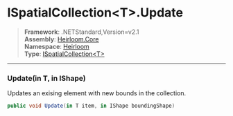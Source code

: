 # ISpatialCollection\<T>.Update

> **Framework**: .NETStandard,Version=v2.1  
> **Assembly**: [Heirloom.Core][0]  
> **Namespace**: [Heirloom][0]  
> **Type**: [ISpatialCollection\<T>][1]  

--------------------------------------------------------------------------------

### Update(in T, in IShape)

Updates an exising element with new bounds in the collection.

```cs
public void Update(in T item, in IShape boundingShape)
```

[0]: ..\Heirloom.Core.md
[1]: Heirloom.ISpatialCollection[T].md
